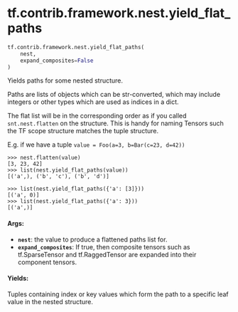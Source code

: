 <div itemscope itemtype="http://developers.google.com/ReferenceObject">
<meta itemprop="name" content="tf.contrib.framework.nest.yield_flat_paths" />
<meta itemprop="path" content="Stable" />
</div>

# tf.contrib.framework.nest.yield_flat_paths

``` python
tf.contrib.framework.nest.yield_flat_paths(
    nest,
    expand_composites=False
)
```

Yields paths for some nested structure.

Paths are lists of objects which can be str-converted, which may include
integers or other types which are used as indices in a dict.

The flat list will be in the corresponding order as if you called
`snt.nest.flatten` on the structure. This is handy for naming Tensors such
the TF scope structure matches the tuple structure.

E.g. if we have a tuple `value = Foo(a=3, b=Bar(c=23, d=42))`

```shell
>>> nest.flatten(value)
[3, 23, 42]
>>> list(nest.yield_flat_paths(value))
[('a',), ('b', 'c'), ('b', 'd')]
```

```shell
>>> list(nest.yield_flat_paths({'a': [3]}))
[('a', 0)]
>>> list(nest.yield_flat_paths({'a': 3}))
[('a',)]
```

#### Args:

* <b>`nest`</b>: the value to produce a flattened paths list for.
* <b>`expand_composites`</b>: If true, then composite tensors such as tf.SparseTensor
     and tf.RaggedTensor are expanded into their component tensors.


#### Yields:

Tuples containing index or key values which form the path to a specific
  leaf value in the nested structure.